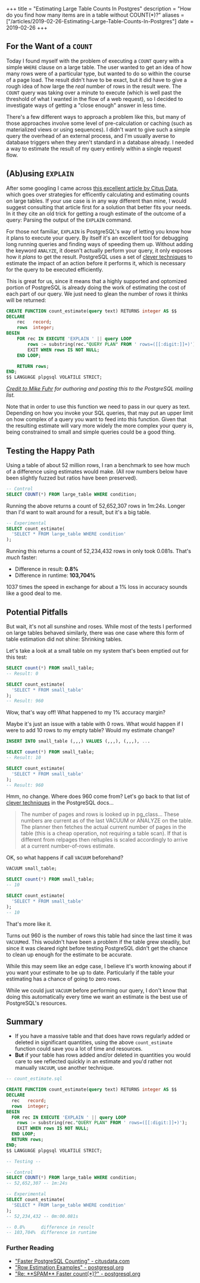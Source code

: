 +++
title = "Estimating Large Table Counts In Postgres"
description = "How do you find how many items are in a table without COUNT(*)?"
aliases = ["/articles/2019-02-26-Estimating-Large-Table-Counts-In-Postgres"]
date = 2019-02-26
+++

## For the Want of a `COUNT`

Today I found myself with the problem of executing a `COUNT` query with a simple `WHERE` clause on a large table. The user wanted to get an idea of how many rows were of a particular type, but wanted to do so within the course of a page load. The result didn't have to be exact, but it did have to give a rough idea of how large the _real_ number of rows in the result were. The `COUNT` query was taking over a minute to execute (which is well past the threshold of what I wanted in the flow of a web request), so I decided to investigate ways of getting a "close enough" answer in less time.

There's a few different ways to approach a problem like this, but many of those approaches involve some level of pre-calculation or caching (such as materialized views or using sequences). I didn't want to give such a simple query the overhead of an external process, and I'm usually averse to database triggers when they aren't standard in a database already. I needed a way to estimate the result of my query entirely within a single request flow.

## (Ab)using `EXPLAIN`

After some googling I came across [this excellent article by Citus Data](https://www.citusdata.com/blog/2016/10/12/count-performance), which goes over strategies for efficently calculating and estimating counts on large tables. If your use case is in any way different than mine, I would suggest consulting that article first for a solution that better fits your needs. In it they cite an old trick for getting a rough estimate of the outcome of a query: Parsing the output of the `EXPLAIN` command.

For those not familiar, `EXPLAIN` is PostgreSQL's way of letting you know how it plans to execute your query. By itself it's an excellent tool for debugging long running queries and finding ways of speeding them up. Without adding the keyword `ANALYZE`, it doesn't actually perform your query, it only exposes how it _plans_ to get the result. PostgreSQL uses a set of [clever techniques](https://www.postgresql.org/docs/10/row-estimation-examples.html) to estimate the impact of an action before it performs it, which is necessary for the query to be executed efficiently. 

This is great for us, since it means that a highly supported and optomized portion of PostgreSQL is already doing the work of estimating the cost of each part of our query. We just need to glean the number of rows it thinks will be returned:

```sql
CREATE FUNCTION count_estimate(query text) RETURNS integer AS $$
DECLARE
    rec   record;
    rows  integer;
BEGIN
    FOR rec IN EXECUTE 'EXPLAIN ' || query LOOP
        rows := substring(rec."QUERY PLAN" FROM ' rows=([[:digit:]]+)');
        EXIT WHEN rows IS NOT NULL;
    END LOOP;

    RETURN rows;
END;
$$ LANGUAGE plpgsql VOLATILE STRICT;
```

_[Credit to Mike Fuhr](https://www.postgresql.org/message-id/20050810133157.GA46247@winnie.fuhr.org) for authoring and posting this to the PostgreSQL mailing list._

Note that in order to use this function we need to pass in our query as text. Depending on how you invoke your SQL queries, that may put an upper limit on how complex of a query you want to feed into this function. Given that the resulting estimate will vary more widely the more complex your query is, being constrained to small and simple queries could be a good thing.

## Testing the Happy Path

Using a table of about 52 million rows, I ran a benchmark to see how much of a difference using estimates would make. (All row numbers below have been slightly fuzzed but ratios have been preserved).

```sql
-- Control
SELECT COUNT(*) FROM large_table WHERE condition; 
```

Running the above returns a count of 52,652,307 rows in 1m:24s. Longer than I'd want to wait around for a result, but it's a big table.

```sql
-- Experimental
SELECT count_estimate(
  'SELECT * FROM large_table WHERE condition'
); 
```

Running this returns a count of 52,234,432 rows in only took 0.081s. That's _much_ faster:

- Difference in result:     **0.8%**
- Difference in runtime:    **103,704%**

1037 times the speed in exchange for about a 1% loss in accuracy sounds like a good deal to me.

## Potential Pitfalls

But wait, it's not all sunshine and roses. While most of the tests I performed on large tables behaved similarly, there was one case where this form of table estimation did not shine: Shrinking tables.

Let's take a look at a small table on my system that's been emptied out for this test:

```sql
SELECT count(*) FROM small_table;
-- Result: 0

SELECT count_estimate(
  'SELECT * FROM small_table'
); 
-- Result: 960
```

Wow, that's way off! What happened to my 1% accuracy margin? 

Maybe it's just an issue with a table with 0 rows. What would happen if I were to add 10 rows to my empty table? Would my estimate change?

```sql
INSERT INTO small_table (,,,) VALUES (,,,), (,,,), ...

SELECT count(*) FROM small_table;
-- Result: 10 

SELECT count_estimate(
  'SELECT * FROM small_table'
); 
-- Result: 960
```

Hmm, no change. Where does 960 come from? Let's go back to that list of [clever techniques](https://www.postgresql.org/docs/10/row-estimation-examples.html) in the PostgreSQL docs...

> The number of pages and rows is looked up in pg_class... These numbers are current as of the last VACUUM or ANALYZE on the table. The planner then fetches the actual current number of pages in the table (this is a cheap operation, not requiring a table scan). If that is different from relpages then reltuples is scaled accordingly to arrive at a current number-of-rows estimate.

OK, so what happens if call `VACUUM` beforehand?

```sql
VACUUM small_table;

SELECT count(*) FROM small_table;
-- 10

SELECT count_estimate(
  'SELECT * FROM small_table'
); 
-- 10
```

That's more like it.

Turns out 960 is the number of rows this table had since the last time it was `VACUUM`ed. This wouldn't have been a problem if the table grew steadily, but since it was cleared right before testing PostgreSQL didn't get the chance to clean up enough for the estimate to be accurate.

While this may seem like an edge case, I believe it's worth knowing about if you want your estimate to be up to date. Particularly if the table your estimating has a chance of going to zero rows.

While we could just `VACUUM` before performing our query, I don't know that doing this automatically every time we want an estimate is the best use of PostgreSQL's resources.

## Summary

- If you have a massive table and that does have rows regularly added or deleted in significant quantities, using the above `count_estimate` function could save you a lot of time and resources.
- **But** if your table has rows added and/or deleted in quantities you would care to see reflected quickly in an estimate and you'd rather not manually `VACUUM`, use another technique.

```sql
-- count_estimate.sql

CREATE FUNCTION count_estimate(query text) RETURNS integer AS $$
DECLARE
  rec   record;
  rows  integer;
BEGIN
  FOR rec IN EXECUTE 'EXPLAIN ' || query LOOP
    rows := substring(rec."QUERY PLAN" FROM ' rows=([[:digit:]]+)');
    EXIT WHEN rows IS NOT NULL;
  END LOOP;
  RETURN rows;
END;
$$ LANGUAGE plpgsql VOLATILE STRICT;

-- Testing --

-- Control
SELECT COUNT(*) FROM large_table WHERE condition; 
-- 52,652,307 -- 1m:24s

-- Experimental
SELECT count_estimate(
  'SELECT * FROM large_table WHERE condition'
); 
-- 52,234,432 -- 0m:00.081s

-- 0.8%      difference in result
-- 103,704%  difference in runtime
```

### Further Reading

- ["Faster PostgreSQL Counting" - citusdata.com](https://www.citusdata.com/blog/2016/10/12/count-performance#dup_counts_estimated_filtered)
- ["Row Estimation Examples" - postgresql.org](https://www.postgresql.org/docs/10/row-estimation-examples.html)
- ["Re: \*\*SPAM\*\* Faster count(*)?" - postgresql.org](https://www.postgresql.org/message-id/20050810133157.GA46247@winnie.fuhr.org)